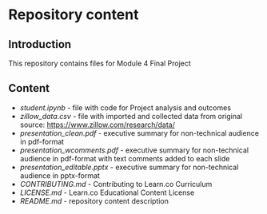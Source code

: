
# Repository content

## Introduction

This repository contains files for Module 4 Final Project

## Content

* _student.ipynb_ - file with code for Project analysis and outcomes
* _zillow_data.csv_ - file with imported and collected data from original source: https://www.zillow.com/research/data/
* _presentation_clean.pdf_ - executive summary for non-technical audience in pdf-format
* _presentation_wcomments.pdf_ - executive summary for non-technical audience in pdf-format with text comments added to each slide
* _presentation_editable.pptx_ - executive summary for non-technical audience in pptx-format
* _CONTRIBUTING.md_ - Contributing to Learn.co Curriculum
* _LICENSE.md_ - Learn.co Educational Content License
* _README.md_ - repository content description
